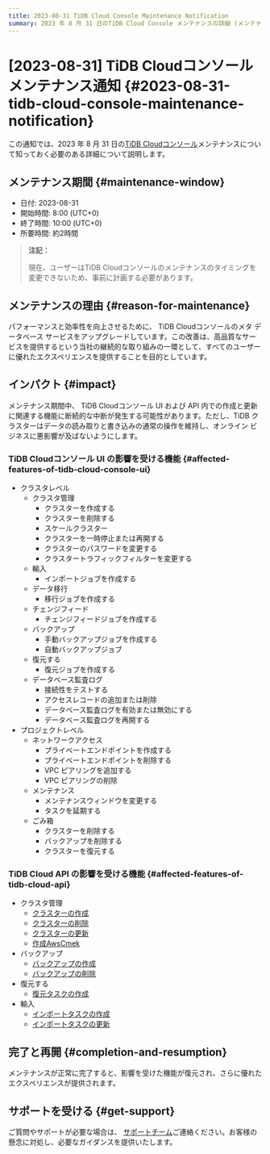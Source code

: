 ```yaml
---
title: 2023-08-31 TiDB Cloud Console Maintenance Notification
summary: 2023 年 8 月 31 日のTiDB Cloud Console メンテナンスの詳細 (メンテナンス ウィンドウ、理由、影響など) について説明します。
---
```


# [2023-08-31] TiDB Cloudコンソールメンテナンス通知 {#2023-08-31-tidb-cloud-console-maintenance-notification}

この通知では、2023 年 8 月 31 日の[TiDB Cloudコンソール](https://tidbcloud.com/)メンテナンスについて知っておく必要のある詳細について説明します。

## メンテナンス期間 {#maintenance-window}

-   日付: 2023-08-31
-   開始時間: 8:00 (UTC+0)
-   終了時間: 10:00 (UTC+0)
-   所要時間: 約2時間

> **注記：**
>
> 現在、ユーザーはTiDB Cloudコンソールのメンテナンスのタイミングを変更できないため、事前に計画する必要があります。

## メンテナンスの理由 {#reason-for-maintenance}

パフォーマンスと効率性を向上させるために、 TiDB Cloudコンソールのメタ データベース サービスをアップグレードしています。この改善は、高品質なサービスを提供するという当社の継続的な取り組みの一環として、すべてのユーザーに優れたエクスペリエンスを提供することを目的としています。

## インパクト {#impact}

メンテナンス期間中、 TiDB Cloudコンソール UI および API 内での作成と更新に関連する機能に断続的な中断が発生する可能性があります。ただし、TiDB クラスターはデータの読み取りと書き込みの通常の操作を維持し、オンライン ビジネスに悪影響が及ばないようにします。

### TiDB Cloudコンソール UI の影響を受ける機能 {#affected-features-of-tidb-cloud-console-ui}

-   クラスタレベル
    -   クラスタ管理
        -   クラスターを作成する
        -   クラスターを削除する
        -   スケールクラスター
        -   クラスターを一時停止または再開する
        -   クラスターのパスワードを変更する
        -   クラスタートラフィックフィルターを変更する
    -   輸入
        -   インポートジョブを作成する
    -   データ移行
        -   移行ジョブを作成する
    -   チェンジフィード
        -   チェンジフィードジョブを作成する
    -   バックアップ
        -   手動バックアップジョブを作成する
        -   自動バックアップジョブ
    -   復元する
        -   復元ジョブを作成する
    -   データベース監査ログ
        -   接続性をテストする
        -   アクセスレコードの追加または削除
        -   データベース監査ログを有効または無効にする
        -   データベース監査ログを再開する
-   プロジェクトレベル
    -   ネットワークアクセス
        -   プライベートエンドポイントを作成する
        -   プライベートエンドポイントを削除する
        -   VPC ピアリングを追加する
        -   VPC ピアリングの削除
    -   メンテナンス
        -   メンテナンスウィンドウを変更する
        -   タスクを延期する
    -   ごみ箱
        -   クラスターを削除する
        -   バックアップを削除する
        -   クラスターを復元する

### TiDB Cloud API の影響を受ける機能 {#affected-features-of-tidb-cloud-api}

-   クラスタ管理
    -   [クラスターの作成](https://docs.pingcap.com/tidbcloud/api/v1beta#tag/Cluster/operation/CreateCluster)
    -   [クラスターの削除](https://docs.pingcap.com/tidbcloud/api/v1beta#tag/Cluster/operation/DeleteCluster)
    -   [クラスターの更新](https://docs.pingcap.com/tidbcloud/api/v1beta#tag/Cluster/operation/UpdateCluster)
    -   [作成AwsCmek](https://docs.pingcap.com/tidbcloud/api/v1beta#tag/Cluster/operation/CreateAwsCmek)
-   バックアップ
    -   [バックアップの作成](https://docs.pingcap.com/tidbcloud/api/v1beta#tag/Backup/operation/CreateBackup)
    -   [バックアップの削除](https://docs.pingcap.com/tidbcloud/api/v1beta#tag/Backup/operation/DeleteBackup)
-   復元する
    -   [復元タスクの作成](https://docs.pingcap.com/tidbcloud/api/v1beta#tag/Restore/operation/CreateRestoreTask)
-   輸入
    -   [インポートタスクの作成](https://docs.pingcap.com/tidbcloud/api/v1beta#tag/Import/operation/CreateImportTask)
    -   [インポートタスクの更新](https://docs.pingcap.com/tidbcloud/api/v1beta#tag/Import/operation/UpdateImportTask)

## 完了と再開 {#completion-and-resumption}

メンテナンスが正常に完了すると、影響を受けた機能が復元され、さらに優れたエクスペリエンスが提供されます。

## サポートを受ける {#get-support}

ご質問やサポートが必要な場合は、 [サポートチーム](/tidb-cloud/tidb-cloud-support.md)ご連絡ください。お客様の懸念に対処し、必要なガイダンスを提供いたします。
